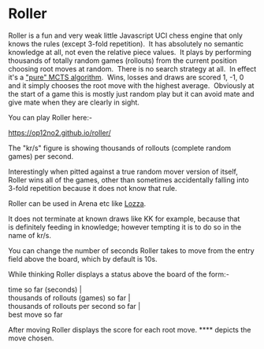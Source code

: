 # Roller 

<p>Roller is a fun and very weak little Javascript UCI chess engine that only knows the rules (except 3-fold repetition).  It has absolutely no semantic knowledge at all, not even the relative piece values.  It plays by performing thousands of totally random games (rollouts) from the current position choosing root moves at random.  There is no search strategy at all.  In effect it's a <a href="https://en.wikipedia.org/wiki/Monte_Carlo_tree_search#Pure_Monte_Carlo_game_search">"pure" MCTS algorithm</a>.  Wins, losses and draws are scored 1, -1, 0 and it simply chooses the root move with the highest average.  Obviously at the start of a game this is mostly just random play but it can avoid mate and give mate when they are clearly in sight.</p><p>You can play Roller here:-</p>
<p><a href="https://op12no2.github.io/roller/">https://op12no2.github.io/roller/</a></p>
<p>The "kr/s" figure is showing thousands of rollouts (complete random games) per second.</p>
<p>Interestingly when pitted against a true random mover version of itself, Roller wins all of the games, other than sometimes accidentally falling into 3-fold repetition because it does not know that rule.</p>
<p>Roller can be used in Arena etc like <a href="https://github.com/op12no2/lozza">Lozza</a>.</p>
<p>It does not terminate at known draws like KK for example, because that is definitely feeding in knowledge; however tempting it is to do so in the name of kr/s.</p>
<p>You can change the number of seconds Roller takes to move from the entry field above the board, which by default is 10s.</p>
<p>While thinking Roller displays a status above the board of the form:-</p>
<p>time so far (seconds) | <br />thousands of rollouts (games) so far |<br />thousands of rollouts per second so far |<br />best move so far</p>
<p>After moving Roller displays the score for each root move. **** depicts the move chosen.</p>


